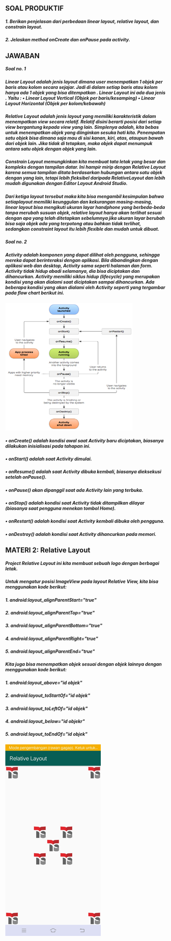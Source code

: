 <h2>SOAL PRODUKTIF</h2>
<h5>1. Berikan penjelasan dari perbedaan linear layout, relative layout, dan constrain layout.</h5>
<h5>2. Jelaskan method onCreate dan onPause pada activity.</h5>

<h2>JAWABAN</h2>
<h5>Soal no. 1</h5>
<h5>
  Linear Layout adalah jenis layout dimana user menempatkan 1 objek per baris atau kolom secara sejajar. Jadi di dalam setiap baris atau kolom hanya ada 1 objek yang bisa ditempatkan . Linear Layout ini ada dua jenis . Yaitu :
•	Linear Layout Vertical (Objek per baris/kesamping) 
•	Linear Layout Horizontal (Objek per kolom/kebawah)

  </h5>
<h5>
  Relative Layout adalah jenis layout yang memiliki karakteristik dalam menempatkan view secara relatif. Relatif disini berarti posisi dari setiap view bergantung kepada view yang lain. Simplenya adalah, kita bebas untuk menempatkan objek yang diinginkan sesuka hati kita. Penempatan satu objek bisa dimana saja mau di sisi kanan, kiri, atas, ataupun bawah dari objek lain. Jika tidak di tetapkan, maka objek dapat menumpuk antara satu objek dengan objek yang lain.
  
  </h5>
<h5>
  Constrain Layout memungkinkan kita membuat tata letak yang besar dan kompleks dengan tampilan datar. Ini hampir mirip dengan Relative Layout karena semua tampilan ditata berdasarkan hubungan antara satu objek dengan yang lain, tetapi lebih fleksibel daripada RelativeLayout dan lebih mudah digunakan dengan Editor Layout Android Studio.
  
  </h5>
<h5>
  Dari ketiga layout tersebut maka kita bisa mengambil kesimpulan bahwa setiaplayout memiliki keunggulan dan kekurangan masing-masing, linear layout bisa mengikuti ukuran layar handphone yang berbeda-beda tanpa merubah susuan objek, relative layout hanya akan terlihat sesuai dengan apa yang telah ditetapkan sebelumnya jika ukuran layar berubah bisa saja objek ada yang terpotong atau bahkan tidak terlihat, sedangkan constraint layout itu lebih flexible dan mudah untuk dibuat.
  
  </h5> 
<h5>Soal no. 2</h5>
<h5>
  Activity adalah komponen yang dapat dilihat oleh pengguna, sehingga mereka dapat berinteraksi dengan aplikasi.
  Bila dibandingkan dengan aplikasi web dan desktop, Activity sama seperti halaman dan form.
  Activity tidak hidup abadi selamanya, dia bisa diciptakan dan dihancurkan.
  Activity memiliki siklus hidup (lifecycle) yang merupakan kondisi yang akan dialami saat diciptakan sampai dihancurkan.
  Ada beberapa kondisi yang akan dialami oleh Activity seperti yang tergambar pada flow chart berikut ini.

  </h5>
  
<img src="siklus-hidup-activity.png" height="400px" width="400px">
  
<h5>•	onCreate() adalah kondisi awal saat Activity baru diciptakan, biasanya dilakukan inisialisasi pada tahapan ini.</h5>  
<h5>•	onStart() adalah saat Activity dimulai.</h5>  
<h5>•	onResume() adalah saat Activity dibuka kembali, biasanya dieksekusi setelah onPause().</h5>  
<h5>•	onPause() akan dipanggil saat ada Activity lain yang terbuka.</h5>  
<h5>•	onStop() adalah kondisi saat Activity tidak ditampilkan dilayar (biasanya saat pengguna menekan tombol Home).</h5>  
<h5>•	onRestart() adalah kondisi saat Activity kembali dibuka oleh pengguna.</h5>  
<h5>•	onDestroy() adalah kondisi saat Activity dihancurkan pada memori.</h5>  
  
<h2>MATERI 2: Relative Layout</h2>
<h5>Project Relative Layout ini kita membuat sebuah logo dengan berbagai letak.</h5>
<h5>Untuk mengatur posisi ImageView pada layout Relative View, kita bisa menggunakan kode berikut:</h5>  
<h5>1. android:layout_alignParentStart="true"</h5>  
<h5>2. android:layout_alignParentTop="true"</h5> 
<h5>3. android:layout_alignParentBottom="true"</h5> 
<h5>4. android:layout_alignParentRight="true"</h5> 
<h5>5. android:layout_alignParentEnd="true"</h5> 
<h5>Kita juga bisa menempatkan objek sesuai dengan objek lainnya dengan menggunakan kode berikut:</h5> 
<h5>1. android:layout_above="id objek"</h5> 
<h5>2. android:layout_toStartOf="id objek"</h5> 
<h5>3. android:layout_toLeftOf="id objek"</h5> 
<h5>4. android:layout_below="id objekr"</h5> 
<h5>5. android:layout_toEndOf="id objek"</h5> 
<img src="1.jpg" height="600px" width="300px">

